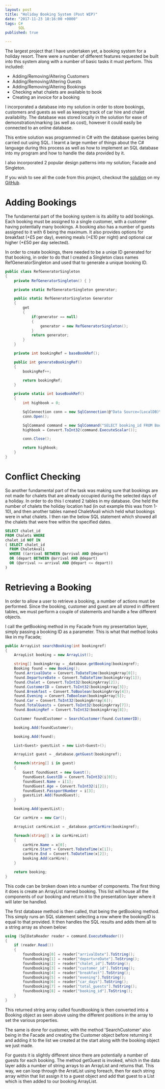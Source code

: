 ```yaml
---
layout: post
title: "Holiday Booking System (Post WIP)"
date: "2017-11-23 18:16:00 +0000"
tags: C#
      SQL
published: true

---
```

The largest project that I have undertaken yet, a booking system for a holiday resort. There were a number of different features requested be built into this system along with a number of basic tasks it must perform. This included:

* Adding/Removing/Altering Customers
* Adding/Removing/Altering Guests
* Adding/Removing/Altering Bookings
* Checking what chalets are available to book
* Creating an invoice for a booking

I incorporated a database into my solution in order to store bookings, customers and guests as well as keeping track of car hire and chalet availability. The database was stored locally in the solution for ease of demonstration/marking (as well as cost), however it could easily be connected to an online database.

This entire solution was programmed in C# with the database queries being carried out using SQL. I learnt a large number of things about the C# language during this process as well as how to implement an SQL database into my program and how to handle the data provided by it.

I also incorporated 2 popular design patterns into my solution; Facade
and Singleton.

If you wish to see all the code from this project, checkout the [solution][solution-link] on my [GitHub][github-link].

# Adding Bookings

The fundamental part of the booking system is its ability to add bookings. Each booking must be assigned to a single customer, with a customer having potentially many bookings. A booking also has a number of guests assigned to it with 6 being the maximum. It also provides options for breakfast (+£5 per day), evening meals (+£10 per night) and optional car higher (+£50 per day selected).

In order to create bookings, there needed to be a uniqe ID generated for that booking, in order to do that I created a Singleton class names RefGeneratorSingleton and used that to generate a unique booking ID.

```cs
public class RefGeneratorSingleton
{
    private RefGeneratorSingleton() { }

    private static RefGeneratorSingleton generator;

    public static RefGeneratorSingleton Generator
    {
        get
        {
            if(generator == null)
            {
                generator = new RefGeneratorSingleton();
            }
            return generator;
        }
    }

    private int bookingRef = baseBookRef();

    public int generateBookingRef()
    {
        bookingRef++;

        return bookingRef;
    }

    private static int baseBookRef()
    {
        int highbook = 0;

        SqlConnection conn = new SqlConnection(@"Data Source=(LocalDB)\MSSQLLocalDB;AttachDbFilename=|DataDirectory|\NapierHolidaysDB.mdf;Integrated Security=True;Connect Timeout=30");
        conn.Open();

        SqlCommand command = new SqlCommand("SELECT booking_id FROM Bookings ORDER BY booking_id DESC", conn);
        highbook = Convert.ToInt32(command.ExecuteScalar());

        conn.Close();

        return highbook;
    }
}
```

# Conflict Checking

So another fundamental part of the task was making sure that bookings are not made for chalets that are already occupied during the selected days of a holiday. In order to do this I created 2 tables in my database. One held the number of chalets the holiday location had (in out example this was from 1-10), and then another tables named ChaletAvali which held what bookings were in what chalets. I then ran the below SQL statement which showed all the chalets that were free within the specified dates.

```sql
SELECT chalet_id
FROM Chalets WHERE
chalet_id NOT IN
( SELECT chalet_id
  FROM ChaletAvali
  WHERE ((arrival BETWEEN @arrival AND @depart)
  OR (depart BETWEEN @arrival AND @depart)
  OR (@arrival >= arrival AND @depart <= depart))
)
```

# Retrieving a Booking

In order to allow a user to retrieve a booking, a number of actions must be performed. Since the booking, customer and guest are all stored in different tables, we must perform a couple of statements and handle a few different objects.

I call the getBooking method in my Facade from my presentation layer, simply passing a booking ID as a parameter. This is what that method looks like in my Facade;

```cs
public ArrayList searchBooking(int bookingref)
{
    ArrayList booking = new ArrayList();

    string[] bookingArray = _database.getBooking(bookingref);
    Booking found = new Booking();
    found.ArrivalDate = Convert.ToDateTime(bookingArray[0]);
    found.DepartureDate = Convert.ToDateTime(bookingArray[1]);
    found.Chalet = Convert.ToInt32(bookingArray[2]);
    found.CustomerID = Convert.ToInt32(bookingArray[3]);
    found.Breakfast = Convert.ToBoolean(bookingArray[4]);
    found.Evening = Convert.ToBoolean(bookingArray[5]);
    found.Car = Convert.ToInt32(bookingArray[6]);
    found.TotalGuests = Convert.ToInt32(bookingArray[7]);
    found.BookingRef = Convert.ToInt32(bookingArray[8]);

    Customer foundCustomer = SearchCustomer(found.CustomerID);

    booking.Add(foundCustomer);

    booking.Add(found);

    List<Guest> guestList = new List<Guest>();

    ArrayList guest = _database.getGuest(bookingref);

    foreach(string[] i in guest)
    {
        Guest foundGuest = new Guest();
        foundGuest.GuestID = Convert.ToInt32(i[0]);
        foundGuest.Name = i[1];
        foundGuest.Age = Convert.ToInt32(i[2]);
        foundGuest.PassportNumber = i[3];
        guestList.Add(foundGuest);
    }

    booking.Add(guestList);

    Car carHire = new Car();

    ArrayList carHireList = _database.getCarHire(bookingref);

    foreach(string[] x in carHireList)
    {
        carHire.Name = x[0];
        carHire.Start = Convert.ToDateTime(x[1]);
        carHire.End = Convert.ToDateTime(x[2]);
        booking.Add(carHire);
    }

    return booking;
}
```
This code can be broken down into a number of components. The first thing it does is create an ArrayList named booking. This list will house all the components of our booking and return it to the presentation layer where it will later be handled.

The first database method is then called, that being the getBooking method. This simply runs an SQL statement selecting a row where the bookingID is equal to that provided. It then handles the SQL results and adds them all to a string array as shown below:

```cs
using (SqlDataReader reader = command.ExecuteReader())
{
    if (reader.Read())
    {
        foundbooking[0] = reader["arrivalDate"].ToString();
        foundbooking[1] = reader["departureDate"].ToString();
        foundbooking[2] = reader["chalet_id"].ToString();
        foundbooking[3] = reader["customer_id"].ToString();
        foundbooking[4] = reader["breakfast"].ToString();
        foundbooking[5] = reader["evening"].ToString();
        foundbooking[6] = reader["car_days"].ToString();
        foundbooking[7] = reader["total_guests"].ToString();
        foundbooking[8] = reader["booking_id"].ToString();
    }
}
```
This returned string array called foundbooking is then converted into a Booking object as seen above using the different positions in the array to set the various properties.

The same is done for customer, with the method 'SearchCustomer' also being in the Facade and creating the Customer object before returning it and adding it to the list we created at the start along with the booking object we just made.

For guests it is slightly different since there are potentially a number of guests for each booking. The method getGuest is invoked, which in the data layer adds a number of string arrays to an ArrayList and returns that. This way, we can loop through the ArratList using foreach, then for each string array within that list assign it to a guest object and add that guest to a List<Guest> which is then added to our booking ArrayList.



[solution-link]:  www.
[github-link]:  www.github.com/rossmuego

